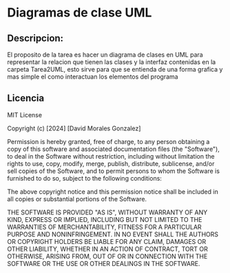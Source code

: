 # Diagramas de clase UML

## Descripcion: 
El proposito de la tarea es hacer un diagrama de clases en UML para representar la relacion que tienen las clases y la interfaz contenidas en la carpeta Tarea2UML, esto sirve para que se entienda de una forma grafica y mas simple el como interactuan los elementos del programa  

## Licencia 

MIT License

Copyright (c) [2024] [David Morales Gonzalez]

Permission is hereby granted, free of charge, to any person obtaining a copy
of this software and associated documentation files (the "Software"), to deal
in the Software without restriction, including without limitation the rights
to use, copy, modify, merge, publish, distribute, sublicense, and/or sell
copies of the Software, and to permit persons to whom the Software is
furnished to do so, subject to the following conditions:

The above copyright notice and this permission notice shall be included in all
copies or substantial portions of the Software.

THE SOFTWARE IS PROVIDED "AS IS", WITHOUT WARRANTY OF ANY KIND, EXPRESS OR
IMPLIED, INCLUDING BUT NOT LIMITED TO THE WARRANTIES OF MERCHANTABILITY,
FITNESS FOR A PARTICULAR PURPOSE AND NONINFRINGEMENT. IN NO EVENT SHALL THE
AUTHORS OR COPYRIGHT HOLDERS BE LIABLE FOR ANY CLAIM, DAMAGES OR OTHER
LIABILITY, WHETHER IN AN ACTION OF CONTRACT, TORT OR OTHERWISE, ARISING FROM,
OUT OF OR IN CONNECTION WITH THE SOFTWARE OR THE USE OR OTHER DEALINGS IN THE
SOFTWARE.